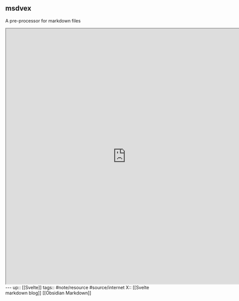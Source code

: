 ## msdvex

A pre-processor for markdown files
<iframe width=750 height=800 src="https://mdsvex.pngwn.io/"></iframe>
---
up:: [[Svelte]]
tags:: #note/resource #source/internet 
X:: [[Svelte markdown blog]] [[Obsidian Markdown]]